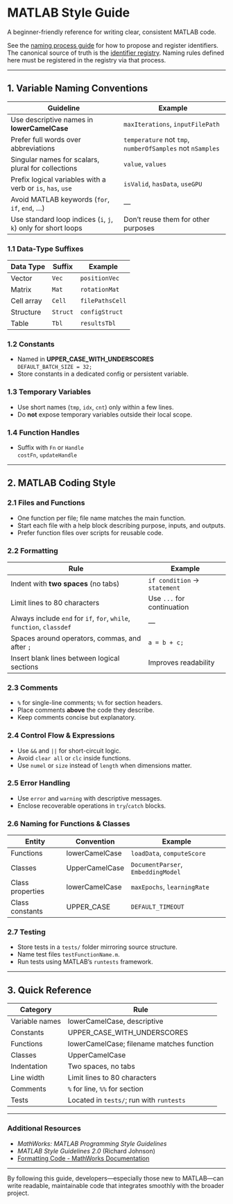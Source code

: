 # MATLAB Style Guide

A beginner-friendly reference for writing clear, consistent MATLAB code.

See the [naming process guide](README_NAMING.md) for how to propose
and register identifiers. The canonical source of truth is the
[identifier registry](identifier_registry.md). Naming rules defined
here must be registered in the registry via that process.

---

## 1. Variable Naming Conventions

| Guideline | Example |
|-----------|---------|
| Use descriptive names in **lowerCamelCase** | `maxIterations`, `inputFilePath` |
| Prefer full words over abbreviations | `temperature` not `tmp`, `numberOfSamples` not `nSamples` |
| Singular names for scalars, plural for collections | `value`, `values` |
| Prefix logical variables with a verb or `is`, `has`, `use` | `isValid`, `hasData`, `useGPU` |
| Avoid MATLAB keywords (`for`, `if`, `end`, …) | — |
| Use standard loop indices (`i`, `j`, `k`) only for short loops | Don’t reuse them for other purposes |

### 1.1 Data‑Type Suffixes
| Data Type | Suffix | Example |
|-----------|--------|---------|
| Vector | `Vec` | `positionVec` |
| Matrix | `Mat` | `rotationMat` |
| Cell array | `Cell` | `filePathsCell` |
| Structure | `Struct` | `configStruct` |
| Table | `Tbl` | `resultsTbl` |

### 1.2 Constants
- Named in **UPPER_CASE_WITH_UNDERSCORES**  
  `DEFAULT_BATCH_SIZE = 32;`
- Store constants in a dedicated config or persistent variable.

### 1.3 Temporary Variables
- Use short names (`tmp`, `idx`, `cnt`) only within a few lines.
- Do **not** expose temporary variables outside their local scope.

### 1.4 Function Handles
- Suffix with `Fn` or `Handle`  
  `costFn`, `updateHandle`

---

## 2. MATLAB Coding Style

### 2.1 Files and Functions
- One function per file; file name matches the main function.
- Start each file with a help block describing purpose, inputs, and outputs.
- Prefer function files over scripts for reusable code.

### 2.2 Formatting
| Rule | Example |
|------|---------|
| Indent with **two spaces** (no tabs) | `if condition` → `  statement` |
| Limit lines to 80 characters | Use `...` for continuation |
| Always include `end` for `if`, `for`, `while`, `function`, `classdef` | — |
| Spaces around operators, commas, and after `;` | `a = b + c;` |
| Insert blank lines between logical sections | Improves readability |

### 2.3 Comments
- `%` for single-line comments; `%%` for section headers.
- Place comments **above** the code they describe.
- Keep comments concise but explanatory.

### 2.4 Control Flow & Expressions
- Use `&&` and `||` for short-circuit logic.
- Avoid `clear all` or `clc` inside functions.
- Use `numel` or `size` instead of `length` when dimensions matter.

### 2.5 Error Handling
- Use `error` and `warning` with descriptive messages.
- Enclose recoverable operations in `try`/`catch` blocks.

### 2.6 Naming for Functions & Classes
| Entity | Convention | Example |
|--------|------------|---------|
| Functions | lowerCamelCase | `loadData`, `computeScore` |
| Classes | UpperCamelCase | `DocumentParser`, `EmbeddingModel` |
| Class properties | lowerCamelCase | `maxEpochs`, `learningRate` |
| Class constants | UPPER_CASE | `DEFAULT_TIMEOUT` |

### 2.7 Testing
- Store tests in a `tests/` folder mirroring source structure.
- Name test files `testFunctionName.m`.
- Run tests using MATLAB’s `runtests` framework.

---

## 3. Quick Reference

| Category | Rule |
|----------|------|
| Variable names | lowerCamelCase, descriptive |
| Constants | UPPER_CASE_WITH_UNDERSCORES |
| Functions | lowerCamelCase; filename matches function |
| Classes | UpperCamelCase |
| Indentation | Two spaces, no tabs |
| Line width | Limit lines to 80 characters |
| Comments | `%` for line, `%%` for section |
| Tests | Located in `tests/`; run with `runtests` |

---

### Additional Resources
- *MathWorks: MATLAB Programming Style Guidelines*  
- *MATLAB Style Guidelines 2.0* (Richard Johnson)  
- [Formatting Code - MathWorks Documentation](https://www.mathworks.com/help/matlab/matlab_prog/formatting-code.html)

---

By following this guide, developers—especially those new to MATLAB—can write readable, maintainable code that integrates smoothly with the broader project.
